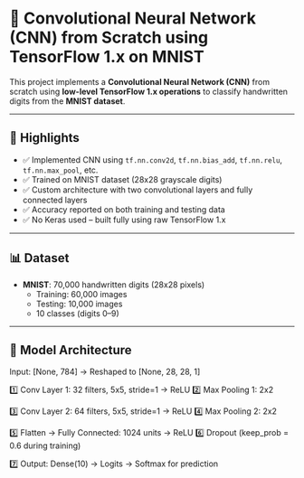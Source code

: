 # 🧠 Convolutional Neural Network (CNN) from Scratch using TensorFlow 1.x on MNIST

This project implements a **Convolutional Neural Network (CNN)** from scratch using **low-level TensorFlow 1.x operations** to classify handwritten digits from the **MNIST dataset**.

---

## 📌 Highlights

- ✅ Implemented CNN using `tf.nn.conv2d`, `tf.nn.bias_add`, `tf.nn.relu`, `tf.nn.max_pool`, etc.
- ✅ Trained on MNIST dataset (28x28 grayscale digits)
- ✅ Custom architecture with two convolutional layers and fully connected layers
- ✅ Accuracy reported on both training and testing data
- ✅ No Keras used – built fully using raw TensorFlow 1.x

---

## 📊 Dataset

- **MNIST**: 70,000 handwritten digits (28x28 pixels)
  - Training: 60,000 images
  - Testing: 10,000 images
  - 10 classes (digits 0–9)

---

## 🧠 Model Architecture

Input: [None, 784] → Reshaped to [None, 28, 28, 1]

1️⃣ Conv Layer 1: 32 filters, 5x5, stride=1 → ReLU
2️⃣ Max Pooling 1: 2x2

3️⃣ Conv Layer 2: 64 filters, 5x5, stride=1 → ReLU
4️⃣ Max Pooling 2: 2x2

5️⃣ Flatten → Fully Connected: 1024 units → ReLU
6️⃣ Dropout (keep_prob = 0.6 during training)

7️⃣ Output: Dense(10) → Logits → Softmax for prediction